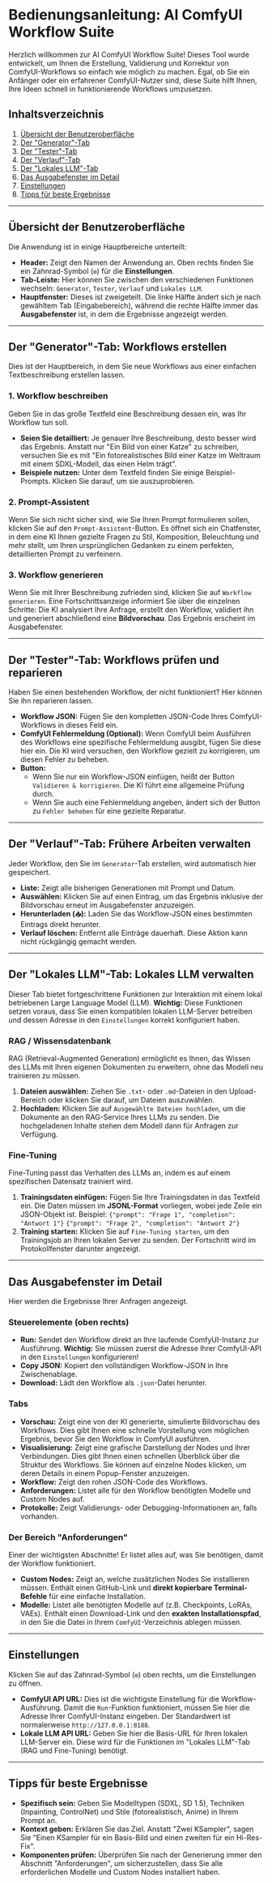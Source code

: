 # Bedienungsanleitung: AI ComfyUI Workflow Suite

Herzlich willkommen zur AI ComfyUI Workflow Suite! Dieses Tool wurde entwickelt, um Ihnen die Erstellung, Validierung und Korrektur von ComfyUI-Workflows so einfach wie möglich zu machen. Egal, ob Sie ein Anfänger oder ein erfahrener ComfyUI-Nutzer sind, diese Suite hilft Ihnen, Ihre Ideen schnell in funktionierende Workflows umzusetzen.

## Inhaltsverzeichnis
1.  [Übersicht der Benutzeroberfläche](#übersicht-der-benutzeroberfläche)
2.  [Der "Generator"-Tab](#der-generator-tab-workflows-erstellen)
3.  [Der "Tester"-Tab](#der-tester-tab-workflows-prüfen-und-reparieren)
4.  [Der "Verlauf"-Tab](#der-verlauf-tab-frühere-arbeiten-verwalten)
5.  [Der "Lokales LLM"-Tab](#der-lokales-llm-tab-lokales-llm-verwalten)
6.  [Das Ausgabefenster im Detail](#das-ausgabefenster-im-detail)
7.  [Einstellungen](#einstellungen)
8.  [Tipps für beste Ergebnisse](#tipps-für-beste-ergebnisse)

---

## Übersicht der Benutzeroberfläche

Die Anwendung ist in einige Hauptbereiche unterteilt:

-   **Header:** Zeigt den Namen der Anwendung an. Oben rechts finden Sie ein Zahnrad-Symbol (`⚙️`) für die **Einstellungen**.
-   **Tab-Leiste:** Hier können Sie zwischen den verschiedenen Funktionen wechseln: `Generator`, `Tester`, `Verlauf` und `Lokales LLM`.
-   **Hauptfenster:** Dieses ist zweigeteilt. Die linke Hälfte ändert sich je nach gewähltem Tab (Eingabebereich), während die rechte Hälfte immer das **Ausgabefenster** ist, in dem die Ergebnisse angezeigt werden.

---

## Der "Generator"-Tab: Workflows erstellen

Dies ist der Hauptbereich, in dem Sie neue Workflows aus einer einfachen Textbeschreibung erstellen lassen.

### 1. Workflow beschreiben
Geben Sie in das große Textfeld eine Beschreibung dessen ein, was Ihr Workflow tun soll.

-   **Seien Sie detailliert:** Je genauer Ihre Beschreibung, desto besser wird das Ergebnis. Anstatt nur "Ein Bild von einer Katze" zu schreiben, versuchen Sie es mit "Ein fotorealistisches Bild einer Katze im Weltraum mit einem SDXL-Modell, das einen Helm trägt".
-   **Beispiele nutzen:** Unter dem Textfeld finden Sie einige Beispiel-Prompts. Klicken Sie darauf, um sie auszuprobieren.

### 2. Prompt-Assistent
Wenn Sie sich nicht sicher sind, wie Sie Ihren Prompt formulieren sollen, klicken Sie auf den `Prompt-Assistent`-Button. Es öffnet sich ein Chatfenster, in dem eine KI Ihnen gezielte Fragen zu Stil, Komposition, Beleuchtung und mehr stellt, um Ihren ursprünglichen Gedanken zu einem perfekten, detaillierten Prompt zu verfeinern.

### 3. Workflow generieren
Wenn Sie mit Ihrer Beschreibung zufrieden sind, klicken Sie auf `Workflow generieren`. Eine Fortschrittsanzeige informiert Sie über die einzelnen Schritte: Die KI analysiert Ihre Anfrage, erstellt den Workflow, validiert ihn und generiert abschließend eine **Bildvorschau**. Das Ergebnis erscheint im Ausgabefenster.

---

## Der "Tester"-Tab: Workflows prüfen und reparieren

Haben Sie einen bestehenden Workflow, der nicht funktioniert? Hier können Sie ihn reparieren lassen.

-   **Workflow JSON:** Fügen Sie den kompletten JSON-Code Ihres ComfyUI-Workflows in dieses Feld ein.
-   **ComfyUI Fehlermeldung (Optional):** Wenn ComfyUI beim Ausführen des Workflows eine spezifische Fehlermeldung ausgibt, fügen Sie diese hier ein. Die KI wird versuchen, den Workflow gezielt zu korrigieren, um diesen Fehler zu beheben.
-   **Button:**
    -   Wenn Sie nur ein Workflow-JSON einfügen, heißt der Button `Validieren & korrigieren`. Die KI führt eine allgemeine Prüfung durch.
    -   Wenn Sie auch eine Fehlermeldung angeben, ändert sich der Button zu `Fehler beheben` für eine gezielte Reparatur.

---

## Der "Verlauf"-Tab: Frühere Arbeiten verwalten

Jeder Workflow, den Sie im `Generator`-Tab erstellen, wird automatisch hier gespeichert.

-   **Liste:** Zeigt alle bisherigen Generationen mit Prompt und Datum.
-   **Auswählen:** Klicken Sie auf einen Eintrag, um das Ergebnis inklusive der Bildvorschau erneut im Ausgabefenster anzuzeigen.
-   **Herunterladen (`📥`):** Laden Sie das Workflow-JSON eines bestimmten Eintrags direkt herunter.
-   **Verlauf löschen:** Entfernt alle Einträge dauerhaft. Diese Aktion kann nicht rückgängig gemacht werden.

---

## Der "Lokales LLM"-Tab: Lokales LLM verwalten

Dieser Tab bietet fortgeschrittene Funktionen zur Interaktion mit einem lokal betriebenen Large Language Model (LLM). **Wichtig:** Diese Funktionen setzen voraus, dass Sie einen kompatiblen lokalen LLM-Server betreiben und dessen Adresse in den `Einstellungen` korrekt konfiguriert haben.

### RAG / Wissensdatenbank
RAG (Retrieval-Augmented Generation) ermöglicht es Ihnen, das Wissen des LLMs mit Ihren eigenen Dokumenten zu erweitern, ohne das Modell neu trainieren zu müssen.

1.  **Dateien auswählen:** Ziehen Sie `.txt`- oder `.md`-Dateien in den Upload-Bereich oder klicken Sie darauf, um Dateien auszuwählen.
2.  **Hochladen:** Klicken Sie auf `Ausgewählte Dateien hochladen`, um die Dokumente an den RAG-Service Ihres LLMs zu senden. Die hochgeladenen Inhalte stehen dem Modell dann für Anfragen zur Verfügung.

### Fine-Tuning
Fine-Tuning passt das Verhalten des LLMs an, indem es auf einem spezifischen Datensatz trainiert wird.

1.  **Trainingsdaten einfügen:** Fügen Sie Ihre Trainingsdaten in das Textfeld ein. Die Daten müssen im **JSONL-Format** vorliegen, wobei jede Zeile ein JSON-Objekt ist. Beispiel:
    `{"prompt": "Frage 1", "completion": "Antwort 1"}`
    `{"prompt": "Frage 2", "completion": "Antwort 2"}`
2.  **Training starten:** Klicken Sie auf `Fine-Tuning starten`, um den Trainingsjob an Ihren lokalen Server zu senden. Der Fortschritt wird im Protokollfenster darunter angezeigt.

---

## Das Ausgabefenster im Detail

Hier werden die Ergebnisse Ihrer Anfragen angezeigt.

### Steuerelemente (oben rechts)
-   **Run:** Sendet den Workflow direkt an Ihre laufende ComfyUI-Instanz zur Ausführung. **Wichtig:** Sie müssen zuerst die Adresse Ihrer ComfyUI-API in den `Einstellungen` konfigurieren!
-   **Copy JSON:** Kopiert den vollständigen Workflow-JSON in Ihre Zwischenablage.
-   **Download:** Lädt den Workflow als `.json`-Datei herunter.

### Tabs
-   **Vorschau:** Zeigt eine von der KI generierte, simulierte Bildvorschau des Workflows. Dies gibt Ihnen eine schnelle Vorstellung vom möglichen Ergebnis, bevor Sie den Workflow in ComfyUI ausführen.
-   **Visualisierung:** Zeigt eine grafische Darstellung der Nodes und ihrer Verbindungen. Dies gibt Ihnen einen schnellen Überblick über die Struktur des Workflows. Sie können auf einzelne Nodes klicken, um deren Details in einem Popup-Fenster anzuzeigen.
-   **Workflow:** Zeigt den rohen JSON-Code des Workflows.
-   **Anforderungen:** Listet alle für den Workflow benötigten Modelle und Custom Nodes auf.
-   **Protokolle:** Zeigt Validierungs- oder Debugging-Informationen an, falls vorhanden.

### Der Bereich "Anforderungen"
Einer der wichtigsten Abschnitte! Er listet alles auf, was Sie benötigen, damit der Workflow funktioniert.
-   **Custom Nodes:** Zeigt an, welche zusätzlichen Nodes Sie installieren müssen. Enthält einen GitHub-Link und **direkt kopierbare Terminal-Befehle** für eine einfache Installation.
-   **Modelle:** Listet alle benötigten Modelle auf (z.B. Checkpoints, LoRAs, VAEs). Enthält einen Download-Link und den **exakten Installationspfad**, in den Sie die Datei in Ihrem `ComfyUI`-Verzeichnis ablegen müssen.

---

## Einstellungen

Klicken Sie auf das Zahnrad-Symbol (`⚙️`) oben rechts, um die Einstellungen zu öffnen.

-   **ComfyUI API URL:** Dies ist die wichtigste Einstellung für die Workflow-Ausführung. Damit die `Run`-Funktion funktioniert, müssen Sie hier die Adresse Ihrer ComfyUI-Instanz eingeben. Der Standardwert ist normalerweise `http://127.0.0.1:8188`.
-   **Lokale LLM API URL:** Geben Sie hier die Basis-URL für Ihren lokalen LLM-Server ein. Diese wird für die Funktionen im "Lokales LLM"-Tab (RAG und Fine-Tuning) benötigt.

---

## Tipps für beste Ergebnisse

-   **Spezifisch sein:** Geben Sie Modelltypen (SDXL, SD 1.5), Techniken (Inpainting, ControlNet) und Stile (fotorealistisch, Anime) in Ihrem Prompt an.
-   **Kontext geben:** Erklären Sie das Ziel. Anstatt "Zwei KSampler", sagen Sie "Einen KSampler für ein Basis-Bild und einen zweiten für ein Hi-Res-Fix".
-   **Komponenten prüfen:** Überprüfen Sie nach der Generierung immer den Abschnitt "Anforderungen", um sicherzustellen, dass Sie alle erforderlichen Modelle und Custom Nodes installiert haben.
